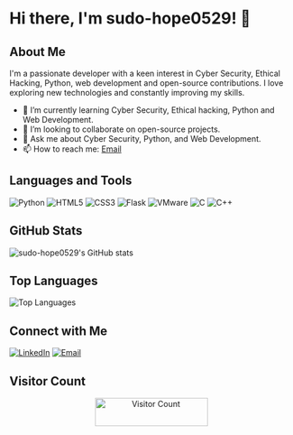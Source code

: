 # Hi there, I'm sudo-hope0529! 👋

## About Me
I'm a passionate developer with a keen interest in Cyber Security, Ethical Hacking, Python, web development and open-source contributions. I love exploring new technologies and constantly improving my skills.

- 🌱 I’m currently learning Cyber Security, Ethical hacking, Python and Web Development.
- 💼 I’m looking to collaborate on open-source projects.
- 💬 Ask me about Cyber Security, Python, and Web Development.
- 📫 How to reach me: [Email](mailto:hope.techdev@gmail.com)

## Languages and Tools
![Python](https://img.shields.io/badge/-Python-333333?style=flat&logo=python)
![HTML5](https://img.shields.io/badge/-HTML5-333333?style=flat&logo=html5)
![CSS3](https://img.shields.io/badge/-CSS3-333333?style=flat&logo=css3)
![Flask](https://img.shields.io/badge/-Flask-333333?style=flat&logo=flask)
![VMware](https://img.shields.io/badge/-VMware-333333?style=flat&logo=vmware)
![C](https://img.shields.io/badge/-C-333333?style=flat&logo=c)
![C++](https://img.shields.io/badge/-C++-333333?style=flat&logo=c%2B%2B)
<!-- ![Docker](https://img.shields.io/badge/-Docker-333333?style=flat&logo=docker) -->

## GitHub Stats
![sudo-hope0529's GitHub stats](https://github-readme-stats.vercel.app/api?username=sudo-hope0529&show_icons=true&theme=radical)

## Top Languages
![Top Languages](https://github-readme-stats.vercel.app/api/top-langs/?username=sudo-hope0529&layout=compact&theme=radical)

## Connect with Me
[![LinkedIn](https://img.shields.io/badge/-LinkedIn-0077B5?style=flat&logo=linkedin)](https://www.linkedin.com/in/krishna-d-3725b3308)
[![Email](https://img.shields.io/badge/-Email-D14836?style=flat&logo=gmail&logoColor=white)](mailto:hope.techdev@gmail.com)

## Visitor Count
<div align="center">
  <img src="https://visitor-badge.laobi.icu/badge?page_id=sudo-hope0529.sudo-hope0529" alt="Visitor Count" style="width: 200px; height: 50px;"/>
</div>
<!---
Hope0529.py/README.md is a ✨ special ✨ repository because its `README.md` (this file) appears on your GitHub profile.
You can click the Preview link to take a look at your changes.
--->
